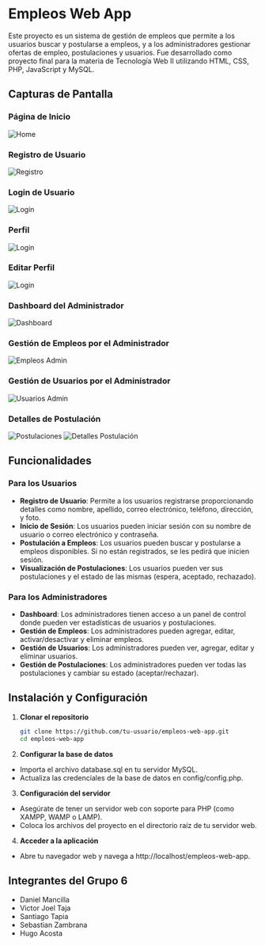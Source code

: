 # Empleos Web App

Este proyecto es un sistema de gestión de empleos que permite a los usuarios buscar y postularse a empleos, y a los administradores gestionar ofertas de empleo, postulaciones y usuarios. Fue desarrollado como proyecto final para la materia de Tecnología Web II utilizando HTML, CSS, PHP, JavaScript y MySQL.

## Capturas de Pantalla

### Página de Inicio
![Home](screenshots/index.png)

### Registro de Usuario
![Registro](screenshots/registroDeUsuarioEs.jpg)

### Login de Usuario
![Login](screenshots/login.jpg)

### Perfil
![Login](screenshots/perfil.png)

### Editar Perfil
![Login](screenshots/EditarPerfil.png)

### Dashboard del Administrador
![Dashboard](screenshots/Dashboard.jpg)

### Gestión de Empleos por el Administrador
![Empleos Admin](screenshots/empleosAdmin.png)

### Gestión de Usuarios por el Administrador
![Usuarios Admin](screenshots/UsuariosAdmin.jpg)

### Detalles de Postulación
![Postulaciones](screenshots/postulacionesAdmin.png)
![Detalles Postulación](screenshots/examinarPostulacion.png)

## Funcionalidades

### Para los Usuarios

- **Registro de Usuario**: Permite a los usuarios registrarse proporcionando detalles como nombre, apellido, correo electrónico, teléfono, dirección, y foto.
- **Inicio de Sesión**: Los usuarios pueden iniciar sesión con su nombre de usuario o correo electrónico y contraseña.
- **Postulación a Empleos**: Los usuarios pueden buscar y postularse a empleos disponibles. Si no están registrados, se les pedirá que inicien sesión.
- **Visualización de Postulaciones**: Los usuarios pueden ver sus postulaciones y el estado de las mismas (espera, aceptado, rechazado).

### Para los Administradores

- **Dashboard**: Los administradores tienen acceso a un panel de control donde pueden ver estadísticas de usuarios y postulaciones.
- **Gestión de Empleos**: Los administradores pueden agregar, editar, activar/desactivar y eliminar empleos.
- **Gestión de Usuarios**: Los administradores pueden ver, agregar, editar y eliminar usuarios.
- **Gestión de Postulaciones**: Los administradores pueden ver todas las postulaciones y cambiar su estado (aceptar/rechazar).

## Instalación y Configuración

1. **Clonar el repositorio**
   ```bash
   git clone https://github.com/tu-usuario/empleos-web-app.git
   cd empleos-web-app

2. **Configurar la base de datos**

 - Importa el archivo database.sql en tu servidor MySQL.
 - Actualiza las credenciales de la base de datos en config/config.php.
 
3. **Configuración del servidor**
 - Asegúrate de tener un servidor web con soporte para PHP (como XAMPP, WAMP o LAMP).
 - Coloca los archivos del proyecto en el directorio raíz de tu servidor web.

4. **Acceder a la aplicación**
 - Abre tu navegador web y navega a http://localhost/empleos-web-app.

## Integrantes del Grupo 6
 - Daniel Mancilla
 - Victor Joel Taja
 - Santiago Tapia
 - Sebastian Zambrana
 - Hugo Acosta